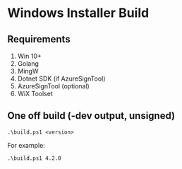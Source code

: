 # Windows Installer Build

## Requirements 

1. Win 10+
2. Golang
3. MingW
4. Dotnet SDK (if AzureSignTool)
5. AzureSignTool (optional)
6. WiX Toolset

## One off build (-dev output, unsigned)

```
.\build.ps1 <version>
```

For example:
```
.\build.ps1 4.2.0
```